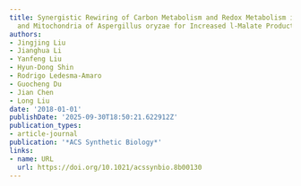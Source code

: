 ```yaml
---
title: Synergistic Rewiring of Carbon Metabolism and Redox Metabolism in Cytoplasm
  and Mitochondria of Aspergillus oryzae for Increased l-Malate Production
authors:
- Jingjing Liu
- Jianghua Li
- Yanfeng Liu
- Hyun‐Dong Shin
- Rodrigo Ledesma‐Amaro
- Guocheng Du
- Jian Chen
- Long Liu
date: '2018-01-01'
publishDate: '2025-09-30T18:50:21.622912Z'
publication_types:
- article-journal
publication: '*ACS Synthetic Biology*'
links:
- name: URL
  url: https://doi.org/10.1021/acssynbio.8b00130
---
```


